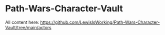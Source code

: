 # Path-Wars-Character-Vault

All content here: https://github.com/LewisIsWorking/Path-Wars-Character-Vault/tree/main/actors 
